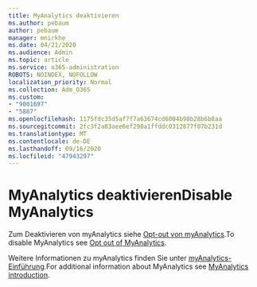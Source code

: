 ```yaml
---
title: MyAnalytics deaktivieren
ms.author: pebaum
author: pebaum
manager: mnirkhe
ms.date: 04/21/2020
ms.audience: Admin
ms.topic: article
ms.service: o365-administration
ROBOTS: NOINDEX, NOFOLLOW
localization_priority: Normal
ms.collection: Adm_O365
ms.custom:
- "9001697"
- "5887"
ms.openlocfilehash: 1175fdc35d5af7f7a63674cd6004b98b28b6b8aa
ms.sourcegitcommit: 2fc3f2a83aee6ef290a1ffddc0312877f07b231d
ms.translationtype: MT
ms.contentlocale: de-DE
ms.lasthandoff: 09/16/2020
ms.locfileid: "47943297"
---
```

# <a name="disable-myanalytics"></a><span data-ttu-id="4b12f-102">MyAnalytics deaktivieren</span><span class="sxs-lookup"><span data-stu-id="4b12f-102">Disable MyAnalytics</span></span>

<span data-ttu-id="4b12f-103">Zum Deaktivieren von myAnalytics siehe [Opt-out von myAnalytics](https://docs.microsoft.com/workplace-analytics/myanalytics/use/opt-out-of-mya).</span><span class="sxs-lookup"><span data-stu-id="4b12f-103">To disable MyAnalytics see [Opt out of MyAnalytics](https://docs.microsoft.com/workplace-analytics/myanalytics/use/opt-out-of-mya).</span></span> 

<span data-ttu-id="4b12f-104">Weitere Informationen zu myAnalytics finden Sie unter [myAnalytics-Einführung](https://docs.microsoft.com/workplace-analytics/myanalytics/mya-landing-page).</span><span class="sxs-lookup"><span data-stu-id="4b12f-104">For additional information about MyAnalytics see [MyAnalytics introduction](https://docs.microsoft.com/workplace-analytics/myanalytics/mya-landing-page).</span></span>
